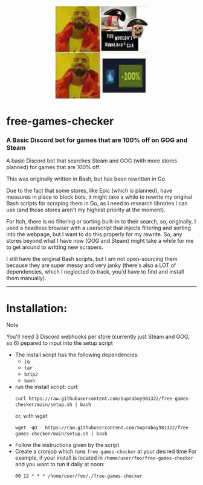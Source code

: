 <p align="center">
  <img src="https://github.com/Supraboy981322/Basic-Discord-notification-for-100-off-GOG-and-Steam-games/raw/refs/heads/main/logo.png">
</p>

# free-games-checker

### A Basic Discord bot for games that are 100% off on GOG and Steam

A basic Discord bot that searches Steam and GOG (with more stores planned) for games that are 100% off.

This was originally written in Bash, but has been rewritten in Go.

Due to the fact that some stores, like Epic (which is planned), have measures in place to block bots, it might take a while to rewrite my original Bash scripts for scraping them in Go, as I need to research libraries I can use (and those stores aren't my highest priority at the moment).

For Itch, there is no filtering or sorting built-in to their search, so, originally, I used a headless browser with a userscript that injects filtering and sorting into the webpage, but I want to do this properly for my rewrite. So, any stores beyond what I have now (GOG and Steam) might take a while for me to get around to writting new scrapers.

I still have the original Bash scripts, but I am not open-sourcing them because they are super messy and very janky (there's also a LOT of dependencies, which I neglected to track, you'd have to find and install them manually).

---

# Installation:

>[!NOTE]
>You'll need 3 Discord webhooks per store (currently just Steam and GOG, so 6) pepared to input into the setup script 

- The install script has the following dependencies:
  - `jq`
  - `tar`
  - `bzip2`
  - `bash`
- run the install script:
    curl:
    ```shell
    curl https://raw.githubusercontent.com/Supraboy981322/free-games-checker/main/setup.sh | bash
    ```
    or, with wget
    ```shell
    wget -qO - https://raw.githubusercontent.com/Supraboy981322/free-games-checker/main/setup.sh | bash
    ```
- Follow the instructions given by the script
- Create a cronjob which runs `free-games-checker` at your desired time 
    For example, if your install is located in `/home/user/foo/free-games-checker` and you want to run it daily at noon:
    ```crontab
    00 12 * * * /home/user/foo/./free-games-checker
    ```
